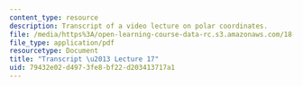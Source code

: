 ```yaml
---
content_type: resource
description: Transcript of a video lecture on polar coordinates.
file: /media/https%3A/open-learning-course-data-rc.s3.amazonaws.com/18-02-multivariable-calculus-fall-2007/79432e02d4973fe8bf22d203413717a1_18_022007L17.pdf
file_type: application/pdf
resourcetype: Document
title: "Transcript \u2013 Lecture 17"
uid: 79432e02-d497-3fe8-bf22-d203413717a1
---
```


